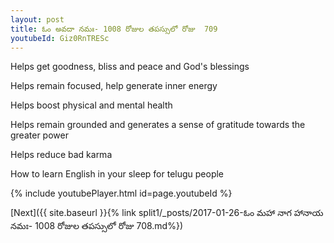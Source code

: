 ```yaml
---
layout: post
title: ఓం అవదా నమః- 1008 రోజుల తపస్సులో రోజు  709
youtubeId: Giz0RnTRESc
---
```

 
 
Helps get goodness, bliss and peace and God's blessings
 
Helps remain focused, help generate inner energy 
 
Helps boost physical and mental health 
 
Helps remain grounded and generates a sense of gratitude towards the greater power 
 
Helps reduce bad karma
 
How to learn English in your sleep for telugu people
 
 
 
 


{% include youtubePlayer.html id=page.youtubeId %}
 
[Next]({{ site.baseurl }}{% link split1/_posts/2017-01-26-ఓం మహా నాగ హానాయ నమః- 1008 రోజుల తపస్సులో రోజు  708.md%})
 
